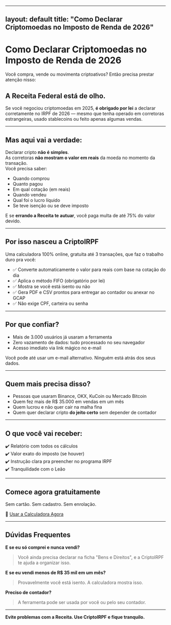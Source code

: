 
---
layout: default
title: "Como Declarar Criptomoedas no Imposto de Renda de 2026"
---

# Como Declarar Criptomoedas no Imposto de Renda de 2026

Você compra, vende ou movimenta criptoativos? Então precisa prestar atenção nisso:

## A Receita Federal está de olho.

Se você negociou criptomoedas em 2025, **é obrigado por lei** a declarar corretamente no IRPF de 2026 — mesmo que tenha operado em corretoras estrangeiras, usado stablecoins ou feito apenas algumas vendas.

---

## Mas aqui vai a verdade:

Declarar cripto **não é simples**.  
As corretoras **não mostram o valor em reais** da moeda no momento da transação.  
Você precisa saber:

- Quando comprou
- Quanto pagou
- Em qual cotação (em reais)
- Quando vendeu
- Qual foi o lucro líquido
- Se teve isenção ou se deve imposto

E se **errando a Receita te autuar**, você paga multa de até 75% do valor devido.

---

## Por isso nasceu a CriptoIRPF

Uma calculadora 100% online, gratuita até 3 transações, que faz o trabalho duro pra você:

- ✅ Converte automaticamente o valor para reais com base na cotação do dia
- ✅ Aplica o método FIFO (obrigatório por lei)
- ✅ Mostra se você está isento ou não
- ✅ Gera PDF e CSV prontos para entregar ao contador ou anexar no GCAP
- ✅ Não exige CPF, carteira ou senha

---

## Por que confiar?

- Mais de 3.000 usuários já usaram a ferramenta
- Zero vazamento de dados: tudo processado no seu navegador
- Acesso imediato via link mágico no e-mail

Você pode até usar um e-mail alternativo. Ninguém está atrás dos seus dados.

---

## Quem mais precisa disso?

- Pessoas que usaram Binance, OKX, KuCoin ou Mercado Bitcoin
- Quem fez mais de R$ 35.000 em vendas em um mês
- Quem lucrou e não quer cair na malha fina
- Quem quer declarar cripto **do jeito certo** sem depender de contador

---

## O que você vai receber:

✔️ Relatório com todos os cálculos  
✔️ Valor exato do imposto (se houver)  
✔️ Instrução clara pra preencher no programa IRPF  
✔️ Tranquilidade com o Leão

---

## Comece agora gratuitamente

Sem cartão. Sem cadastro. Sem enrolação.

🔘 [Usar a Calculadora Agora](https://criptoirpf.com.br)

---

## Dúvidas Frequentes

**E se eu só comprei e nunca vendi?**  
> Você ainda precisa declarar na ficha "Bens e Direitos", e a CriptoIRPF te ajuda a organizar isso.

**E se eu vendi menos de R$ 35 mil em um mês?**  
> Provavelmente você está isento. A calculadora mostra isso.

**Preciso de contador?**  
> A ferramenta pode ser usada por você ou pelo seu contador.

---

**Evite problemas com a Receita. Use CriptoIRPF e fique tranquilo.**
